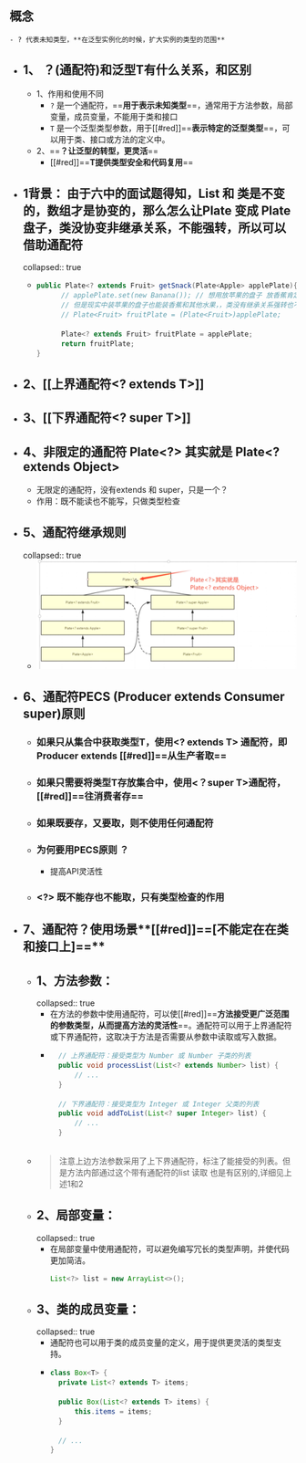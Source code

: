 ## 概念
	- ? 代表未知类型，**在泛型实例化的时候，扩大实例的类型的范围**
- ## 1、 ？(通配符)和泛型T有什么关系，和区别
	- 1、作用和使用不同
		- `?` 是一个通配符，==**用于表示未知类型**==，通常用于方法参数，局部变量，成员变量，不能用于类和接口
		- `T` 是一个泛型类型参数，用于[[#red]]==**表示特定的泛型类型**==，可以用于类、接口或方法的定义中。
	- 2、==**？让泛型的转型，更灵活**==
		- [[#red]]==**T提供类型安全和代码复用**==
- ## 1背景： 由于六中的面试题得知，List 和 类是不变的，数组才是协变的，那么怎么让Plate<Apple>  变成 Plate<Fruit>盘子，类没协变非继承关系，不能强转，所以可以借助通配符
  collapsed:: true
	- ```java
	  public Plate<? extends Fruit> getSnack(Plate<Apple> applePlate){
	        // applePlate.set(new Banana()); // 想用放苹果的盘子 放香蕉肯定报错
	        // 但是现实中装苹果的盘子也能装香蕉和其他水果，，类没有继承关系强转也不行，就需要借助通配符？
	        // Plate<Fruit> fruitPlate = (Plate<Fruit>)applePlate;
	        
	        Plate<? extends Fruit> fruitPlate = applePlate;
	        return fruitPlate;
	  }
	  ```
- ## 2、[[上界通配符<? extends T>]]
- ## 3、[[下界通配符<? super T>]]
- ## 4、非限定的通配符 Plate<?> 其实就是 Plate<? extends Object>
	- 无限定的通配符，没有extends 和 super，只是一个？
	- 作用：既不能读也不能写，只做类型检查
- ## 5、通配符继承规则
  collapsed:: true
	- ![image.png](../assets/image_1689693055459_0.png)
- ## 6、通配符PECS (Producer extends  Consumer super)原则
	- ### 如果只从集合中获取类型T，使用<? extends T> 通配符，即Producer extends  [[#red]]==**从生产者取**==
	- ### 如果只需要将类型T存放集合中，使用<？super T>通配符，[[#red]]==**往消费者存**==
	- ### 如果既要存，又要取，则不使用任何通配符
	- ### 为何要用PECS原则 ？
		- 提高API灵活性
	- ### <?> 既不能存也不能取，只有类型检查的作用
- ## 7、通配符？使用场景**[[#red]]==[不能定在在类和接口上]==**
	- ## 1、方法参数：
	  collapsed:: true
		- 在方法的参数中使用通配符，可以使[[#red]]==**方法接受更广泛范围的参数类型，从而提高方法的灵活性**==。通配符可以用于上界通配符或下界通配符，这取决于方法是否需要从参数中读取或写入数据。
		- ```java
		    // 上界通配符：接受类型为 Number 或 Number 子类的列表
		    public void processList(List<? extends Number> list) {
		        // ...
		    }
		    
		    // 下界通配符：接受类型为 Integer 或 Integer 父类的列表
		    public void addToList(List<? super Integer> list) {
		        // ...
		    }
		    
		    ```
	- > 注意上边方法参数采用了上下界通配符，标注了能接受的列表。但是方法内部通过这个带有通配符的list 读取 也是有区别的,详细见上述1和2
	- ## 2、局部变量：
	  collapsed:: true
		- 在局部变量中使用通配符，可以避免编写冗长的类型声明，并使代码更加简洁。
		  ```java
		  List<?> list = new ArrayList<>();
		  ```
	- ## 3、类的成员变量：
	  collapsed:: true
		- 通配符也可以用于类的成员变量的定义，用于提供更灵活的类型支持。
		- ```java
		  class Box<T> {
		    private List<? extends T> items;
		  
		    public Box(List<? extends T> items) {
		        this.items = items;
		    }
		  
		    // ...
		  }
		  
		  ```